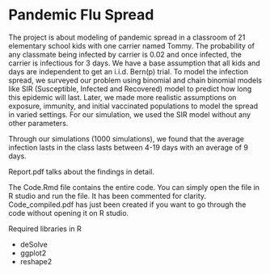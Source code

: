 # Pandemic Flu Spread

The project is about modeling of pandemic spread in a classroom of 21 elementary school kids with one carrier named Tommy. The probability of any classmate being infected by carrier is 0.02 and once infected, the carrier is infectious for 3 days. We have a base assumption that all kids and days are independent to get an i.i.d. Bern(p) trial. To model the infection spread, we surveyed our problem using binomial and chain binomial models like SIR (Susceptible, Infected and Recovered) model to predict how long this epidemic will last. Later, we made more realistic assumptions on exposure, immunity, and initial vaccinated populations to model the spread in varied settings. For our simulation, we used the SIR model without any other parameters. 

Through our simulations (1000 simulations), we found that the average infection lasts in the class lasts between 4-19 days with an average of 9 days.

Report.pdf talks about the findings in detail.

The Code.Rmd file contains the entire code. You can simply open the file in R studio and run the file. It has been commented for clarity. Code_compiled.pdf has just been created if you want to go through the code without opening it on R studio.

Required libraries in R
- deSolve
- ggplot2
- reshape2
